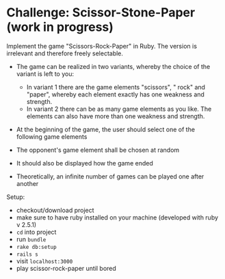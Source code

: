 # Challenge: Scissor-Stone-Paper (work in progress)

Implement the game "Scissors-Rock-Paper" in Ruby. The version is irrelevant and therefore freely selectable. 
 
- The game can be realized in two variants, whereby the choice of the variant is left to you: 

  * In variant 1 there are the game elements "scissors", " rock" and "paper", whereby each element exactly has one weakness and strength.
  * In variant 2 there can be as many game elements as you like. The elements can also have more than one weakness and strength. 
  
- At the beginning of the game, the user should select one of the following game elements 
- The opponent's game element shall be chosen at random 
- It should also be displayed how the game ended 
- Theoretically, an infinite number of games can be played one after another 

Setup:
- checkout/download project
- make sure to have ruby installed on your machine (developed with ruby v 2.5.1)
- `cd` into project
- run `bundle`
- `rake db:setup`
- `rails s`
- visit `localhost:3000`
- play scissor-rock-paper until bored
